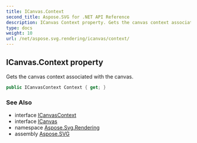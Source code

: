 ```yaml
---
title: ICanvas.Context
second_title: Aspose.SVG for .NET API Reference
description: ICanvas Context property. Gets the canvas context associated with the canvas
type: docs
weight: 10
url: /net/aspose.svg.rendering/icanvas/context/
---
```

## ICanvas.Context property

Gets the canvas context associated with the canvas.

```csharp
public ICanvasContext Context { get; }
```

### See Also

* interface [ICanvasContext](../../icanvascontext/)
* interface [ICanvas](../)
* namespace [Aspose.Svg.Rendering](../../../aspose.svg.rendering/)
* assembly [Aspose.SVG](../../../)
